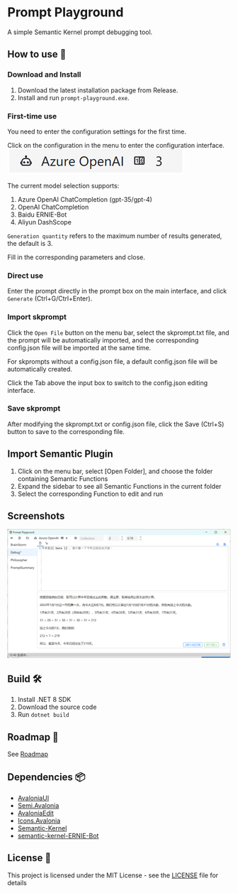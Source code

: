 ﻿# Prompt Playground

A simple Semantic Kernel prompt debugging tool.

## How to use 🐣

### Download and Install

1. Download the latest installation package from Release.
2. Install and run `prompt-playground.exe`.

### First-time use

You need to enter the configuration settings for the first time.

Click on the configuration in the menu to enter the configuration interface.
![Configuration](assets/README/image-5.png)

The current model selection supports:

1. Azure OpenAI ChatCompletion (gpt-35/gpt-4)
1. OpenAI ChatCompletion
1. Baidu ERNIE-Bot
1. Aliyun DashScope

`Generation quantity` refers to the maximum number of results generated, the default is 3.

Fill in the corresponding parameters and close.

### Direct use

Enter the prompt directly in the prompt box on the main interface, and click `Generate` (Ctrl+G/Ctrl+Enter).

### Import skprompt

Click the `Open File` button on the menu bar, select the skprompt.txt file, and the prompt will be automatically imported, and the corresponding config.json file will be imported at the same time.

For skprompts without a config.json file, a default config.json file will be automatically created.

Click the Tab above the input box to switch to the config.json editing interface.

### Save skprompt

After modifying the skprompt.txt or config.json file, click the Save (Ctrl+S) button to save to the corresponding file.

## Import Semantic Plugin

1. Click on the menu bar, select [Open Folder], and choose the folder containing Semantic Functions
1. Expand the sidebar to see all Semantic Functions in the current folder
1. Select the corresponding Function to edit and run

## Screenshots

![Interface screenshot](assets/README/image-4.png)

## Build 🛠

1. Install .NET 8 SDK
2. Download the source code
3. Run `dotnet build`

## Roadmap 🚧

See [Roadmap](https://github.com/xbotter/PromptPlayground/issues/1)

## Dependencies 📦

- [AvaloniaUI](https://github.com/AvaloniaUI/Avalonia)
- [Semi.Avalonia](https://github.com/irihitech/Semi.Avalonia)
- [AvaloniaEdit](https://github.com/AvaloniaUI/AvaloniaEdit)
- [Icons.Avalonia](https://github.com/Projektanker/Icons.Avalonia)
- [Semantic-Kernel](https://github.com/microsoft/semantic-kernel)
- [semantic-kernel-ERNIE-Bot](https://github.com/custouch/semantic-kernel-ERNIE-Bot)

## License 📃

This project is licensed under the MIT License - see the [LICENSE](LICENSE) file for details

